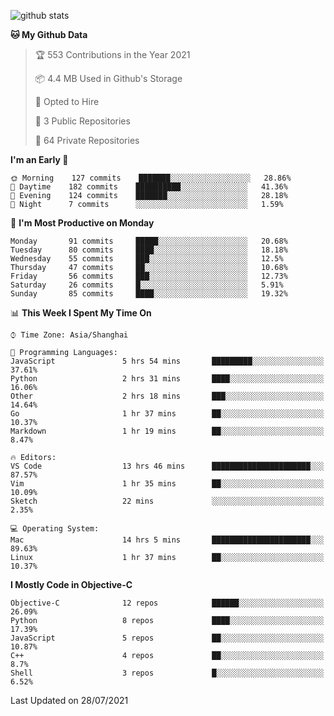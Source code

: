 
![github stats](https://github-readme-stats.vercel.app/api?username=ChesterYue&show_icons=true&count_private=true)

<!-- ![wakatime](https://github-readme-stats.vercel.app/api/wakatime?username=ChesterYue&layout=compact) -->

<!-- ![wakatime](https://github-readme-stats.vercel.app/api/top-langs/?username=ChesterYue&layout=compact) -->

<!--START_SECTION:waka-->
**🐱 My Github Data** 

> 🏆 553 Contributions in the Year 2021
 > 
> 📦 4.4 MB Used in Github's Storage 
 > 
> 💼 Opted to Hire
 > 
> 📜 3 Public Repositories 
 > 
> 🔑 64 Private Repositories  
 > 
**I'm an Early 🐤** 

```text
🌞 Morning    127 commits    ███████░░░░░░░░░░░░░░░░░░   28.86% 
🌆 Daytime    182 commits    ██████████░░░░░░░░░░░░░░░   41.36% 
🌃 Evening    124 commits    ███████░░░░░░░░░░░░░░░░░░   28.18% 
🌙 Night      7 commits      ░░░░░░░░░░░░░░░░░░░░░░░░░   1.59%

```
📅 **I'm Most Productive on Monday** 

```text
Monday       91 commits     █████░░░░░░░░░░░░░░░░░░░░   20.68% 
Tuesday      80 commits     ████░░░░░░░░░░░░░░░░░░░░░   18.18% 
Wednesday    55 commits     ███░░░░░░░░░░░░░░░░░░░░░░   12.5% 
Thursday     47 commits     ██░░░░░░░░░░░░░░░░░░░░░░░   10.68% 
Friday       56 commits     ███░░░░░░░░░░░░░░░░░░░░░░   12.73% 
Saturday     26 commits     █░░░░░░░░░░░░░░░░░░░░░░░░   5.91% 
Sunday       85 commits     ████░░░░░░░░░░░░░░░░░░░░░   19.32%

```


📊 **This Week I Spent My Time On** 

```text
⌚︎ Time Zone: Asia/Shanghai

💬 Programming Languages: 
JavaScript               5 hrs 54 mins       █████████░░░░░░░░░░░░░░░░   37.61% 
Python                   2 hrs 31 mins       ████░░░░░░░░░░░░░░░░░░░░░   16.06% 
Other                    2 hrs 18 mins       ███░░░░░░░░░░░░░░░░░░░░░░   14.64% 
Go                       1 hr 37 mins        ██░░░░░░░░░░░░░░░░░░░░░░░   10.37% 
Markdown                 1 hr 19 mins        ██░░░░░░░░░░░░░░░░░░░░░░░   8.47%

🔥 Editors: 
VS Code                  13 hrs 46 mins      ██████████████████████░░░   87.57% 
Vim                      1 hr 35 mins        ██░░░░░░░░░░░░░░░░░░░░░░░   10.09% 
Sketch                   22 mins             ░░░░░░░░░░░░░░░░░░░░░░░░░   2.35%

💻 Operating System: 
Mac                      14 hrs 5 mins       ██████████████████████░░░   89.63% 
Linux                    1 hr 37 mins        ██░░░░░░░░░░░░░░░░░░░░░░░   10.37%

```

**I Mostly Code in Objective-C** 

```text
Objective-C              12 repos            ██████░░░░░░░░░░░░░░░░░░░   26.09% 
Python                   8 repos             ████░░░░░░░░░░░░░░░░░░░░░   17.39% 
JavaScript               5 repos             ██░░░░░░░░░░░░░░░░░░░░░░░   10.87% 
C++                      4 repos             ██░░░░░░░░░░░░░░░░░░░░░░░   8.7% 
Shell                    3 repos             █░░░░░░░░░░░░░░░░░░░░░░░░   6.52%

```



 Last Updated on 28/07/2021
<!--END_SECTION:waka-->